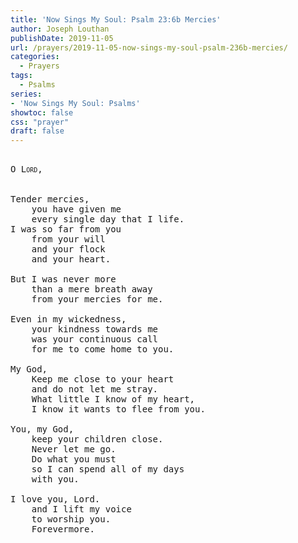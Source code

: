 ```yaml
---
title: 'Now Sings My Soul: Psalm 23:6b Mercies'
author: Joseph Louthan
publishDate: 2019-11-05
url: /prayers/2019-11-05-now-sings-my-soul-psalm-236b-mercies/
categories:
  - Prayers
tags:
  - Psalms
series:
- 'Now Sings My Soul: Psalms'
showtoc: false
css: "prayer"
draft: false
---
```

<pre>
<div style="font-variant: small-caps;">
O Lord,
</div>
&nbsp;
Tender mercies,
	you have given me
	every single day that I life.
I was so far from you
	from your will 
	and your flock
	and your heart.

But I was never more
	than a mere breath away
    from your mercies for me.

Even in my wickedness,
	your kindness towards me
	was your continuous call
	for me to come home to you.

My God,
	Keep me close to your heart
	and do not let me stray.
	What little I know of my heart,
	I know it wants to flee from you.

You, my God,
	keep your children close.
	Never let me go.
	Do what you must
	so I can spend all of my days
	with you.

I love you, Lord.
	and I lift my voice
	to worship you.
	Forevermore.
</pre>